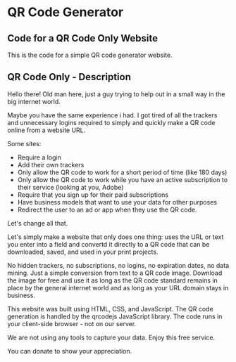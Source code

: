 # QR Code Generator

## Code for a QR Code Only Website

This is the code for a simple QR code generator website.

## QR Code Only - Description

Hello there! Old man here, just a guy trying to help out in a small way in the big internet world.

Maybe you have the same experience i had.  I got tired of all the trackers and unnecessary logins required to simply and quickly make a QR code online from a website URL.

Some sites:
* Require a login
* Add their own trackers
* Only allow the QR code to work for a short period of time (like 180 days)
* Only allow the QR code to work while you have an active subscription to their service (looking at you, Adobe)
* Require that you sign up for their paid subscriptions
* Have business models that want to use your data for other purposes
* Redirect the user to an ad or app when they use the QR code.

Let's change all that.

Let's simply make a website that only does one thing: uses the URL or text you enter into a field and convertd it directly to a QR code that can be downloaded, saved, and used in your print projects.

No hidden trackers, no subscriptions, no logins, no expiration dates, no data mining. Just a simple conversion from text to a QR code image. Download the image for free and use it as long as the QR code standard remains in place by the general internet world and as long as your URL domain stays in business.

This website was built using HTML, CSS, and JavaScript. The QR code generation is handled by the qrcodejs JavaScript library. The code runs in your client-side browser - not on our server. 

We are not using any tools to capture your data. Enjoy this free service.  

You can donate to show your appreciation.
